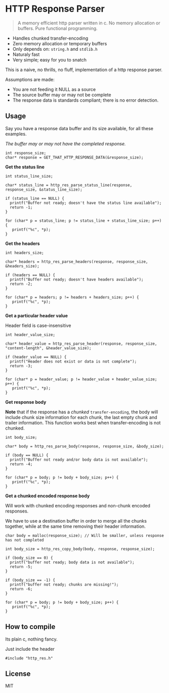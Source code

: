 # HTTP Response Parser 

> A memory efficient http parser written in c. No memory allocation or buffers. 
> Pure functional programming. 

- Handles chunked transfer-encoding
- Zero memory allocation or temporary buffers
- Only depends on: `string.h` and `stdlib.h`
- Naturaly fast
- Very simple; easy for you to snatch

This is a naive, no thrills, no fluff, implementation of a http response parser.

Assumptions are made: 

 - You are not feeding it NULL as a source
 - The source buffer may or may not be complete
 - The response data is standards compliant; there is no error detection.


## Usage

Say you have a response data buffer and its size available, for all these examples.

*The buffer may or may not have the completed response.*

```
int response_size;
char* response = GET_THAT_HTTP_RESPONSE_DATA(&response_size);
```

**Get the status line**

```
int status_line_size;

char* status_line = http_res_parse_status_line(response, response_size, &status_line_size);

if (status_line == NULL) {
  printf("Buffer not ready; doesn't have the status line available");
  return -1;
}

for (char* p = status_line; p != status_line + status_line_size; p++) {
   printf("%c", *p);
}
```

**Get the headers**

```
int headers_size;

char* headers = http_res_parse_headers(response, response_size, &headers_size);

if (headers == NULL) {
  printf("Buffer not ready; doesn't have headers available");
  return -2;
}

for (char* p = headers; p != headers + headers_size; p++) {
   printf("%c", *p);
}
```

**Get a particular header value**

Header field is case-insensitive

```
int header_value_size;

char* header_value = http_res_parse_header(response, response_size, "content-length", &header_value_size);

if (header_value == NULL) {
  printf("Header does not exist or data is not complete");
  return -3;
}

for (char* p = header_value; p != header_value + header_value_size; p++) {
   printf("%c", *p);
}
```

**Get response body**

**Note** that if the response has a *chunked* `transfer-encoding`, the body will include chunk size information for each chunk, the last empty chunk and trailer information. This function works best when transfer-encoding is not chunked.

```
int body_size;

char* body = http_res_parse_body(response, response_size, &body_size);

if (body == NULL) {
  printf("Buffer not ready and/or body data is not available");
  return -4;
}

for (char* p = body; p != body + body_size; p++) {
   printf("%c", *p);
}
```

**Get a chunked encoded response body**

Will work with chunked encoding responses and non-chunk encoded responses.

We have to use a destination buffer in order to merge all the chunks together, while at the same time removing their header information.

```
char body = malloc(response_size); // Will be smaller, unless response has not completed

int body_size = http_res_copy_body(body, response, response_size);

if (body_size == 0) {
  printf("buffer not ready; body data is not available");
  return -5;
}

if (body_size == -1) {
  printf("buffer not ready; chunks are missing!");
  return -6;
}

for (char* p = body; p != body + body_size; p++) {
   printf("%c", *p);
}
```

## How to compile

Its plain c, nothing fancy.

Just include the header

```
#include "http_res.h"
```

## License

MIT